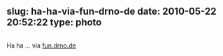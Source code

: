 slug: ha-ha-via-fun-drno-de
date: 2010-05-22 20:52:22
type: photo
---

<a href="http://fun.drno.de/pics/4AFTe.png"><img src="{{@asset.url swerner/tumblr/2010-05-22-ha-ha-via-fun-drno-de-aafa176828.png}}" alt=""/></a>

Ha ha … via [fun.drno.de](http://fun.drno.de/pics/4AFTe.png)
